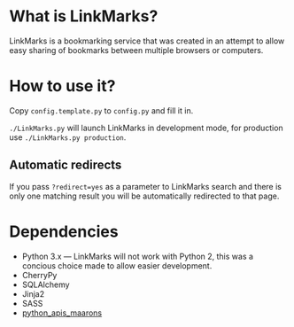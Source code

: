# What is LinkMarks?

LinkMarks is a bookmarking service that was created in an attempt to allow easy
sharing of bookmarks between multiple browsers or computers.

# How to use it?
Copy `config.template.py` to `config.py` and fill it in.

`./LinkMarks.py` will launch LinkMarks in development mode, for production use
`./LinkMarks.py production`.

## Automatic redirects
If you pass `?redirect=yes` as a parameter to LinkMarks search and there is only
one matching result you will be automatically redirected to that page.

# Dependencies
- Python 3.x — LinkMarks will not work with Python 2, this was a concious choice
  made to allow easier development.
- CherryPy
- SQLAlchemy
- Jinja2
- SASS
- [python_apis_maarons](https://github.com/maarons/python_apis_maarons)
